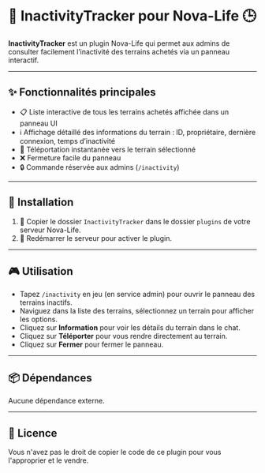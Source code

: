 # 🏡 InactivityTracker pour Nova-Life 🕒

**InactivityTracker** est un plugin Nova-Life qui permet aux admins de consulter facilement l’inactivité des terrains achetés via un panneau interactif.

---

## ✨ Fonctionnalités principales

* 📋 Liste interactive de tous les terrains achetés affichée dans un panneau UI
* ℹ️ Affichage détaillé des informations du terrain : ID, propriétaire, dernière connexion, temps d’inactivité
* 🚀 Téléportation instantanée vers le terrain sélectionné
* ❌ Fermeture facile du panneau
* 🔒 Commande réservée aux admins (`/inactivity`)

---

## 🚀 Installation

1. 📂 Copier le dossier `InactivityTracker` dans le dossier `plugins` de votre serveur Nova-Life.
2. 🔄 Redémarrer le serveur pour activer le plugin.

---

## 🎮 Utilisation

* Tapez `/inactivity` en jeu (en service admin) pour ouvrir le panneau des terrains inactifs.
* Naviguez dans la liste des terrains, sélectionnez un terrain pour afficher les options.
* Cliquez sur **Information** pour voir les détails du terrain dans le chat.
* Cliquez sur **Téléporter** pour vous rendre directement au terrain.
* Cliquez sur **Fermer** pour fermer le panneau.

---

## 📦 Dépendances

Aucune dépendance externe.

---

## 📄 Licence

Vous n'avez pas le droit de copier le code de ce plugin pour vous l'approprier et le vendre.

